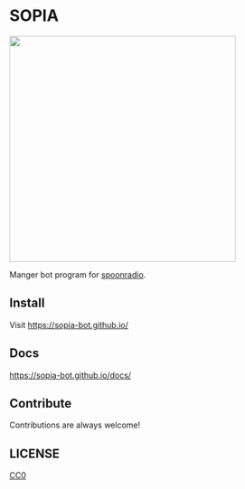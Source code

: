 # SOPIA

<img src = "https://sopia-bot.github.io/%EB%A8%B8%EA%B7%B8%EC%BB%B5.jpg" width="400px">

Manger bot program for [spoonradio](https://spooncast.net).

## Install

Visit https://sopia-bot.github.io/

## Docs

https://sopia-bot.github.io/docs/

## Contribute

Contributions are always welcome!

## LICENSE

[CC0](/LICENSE.md)
